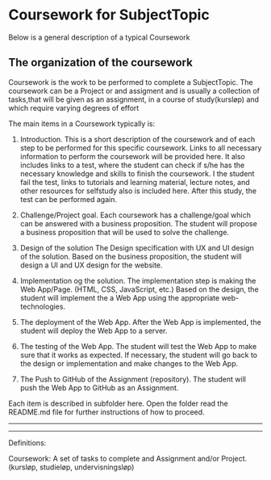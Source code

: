 # Coursework for SubjectTopic

Below is a general description of a typical Coursework

## The organization of the coursework

Coursework is the work to be performed to complete a SubjectTopic. The coursework can be a Project or and assigment and is usually a collection of tasks,that will be given as an assignment, in a course of study(kursløp) and which require varying degrees of effort

The main items in a Coursework typically is:

1. Introduction. 
   This is a short description of the coursework and of each step to be performed for this specific coursework. Links to all necessary information to perform the coursework will be provided here.
   It also includes links to a test, where the student can check if s/he has the necessary knowledge and skills to finish the coursework.
   I the student fail the test, links to tutorials and learning material, lecture notes, and other resources for selfstudy also is included here. After this study, the test can be performed again.

1. Challenge/Project goal.
    Each coursework has a challenge/goal which can be answered with a business proposition.
    The student will propose a business proposition that will be used to solve the challenge.

1. Design of the solution
    The Design specification with UX and UI design of the solution.
    Based on the business proposition, the student will design a UI and UX design for the website.

1. Implementation og the solution.
    The implementation step is making the Web App/Page. (HTML, CSS, JavaScript, etc.)
    Based on the design, the student will implement the a Web App using the appropriate web-technologies.

1. The deployment of the Web App.
    After the Web App is implemented, the student will deploy the Web App to a server.

1. The testing of the Web App.
    The student will test the Web App to make sure that it works as expected.
    If necessary, the student will go back to the design or implementation and make changes to the Web App.

1. The Push to GitHub of the Assignment (repository).
    The student will push the Web App to GitHub as an Assignment.

Each item is described in subfolder here.
Open the folder read the README.md file for further instructions of how to proceed.  

---

---

Definitions:

Coursework: A set of tasks to complete and Assignment and/or Project. (kursløp, studieløp, undervisningsløp)